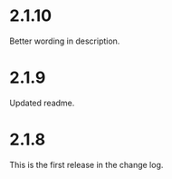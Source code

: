 # 2.1.10
Better wording in description.
# 2.1.9
Updated readme.
# 2.1.8
This is the first release in the change log.